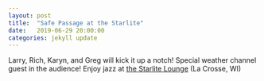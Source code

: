 ```yaml
---
layout: post
title:  "Safe Passage at the Starlite"
date:   2019-06-29 20:00:00
categories: jekyll update
---
```


<div class="entry-content">
<p>
Larry, Rich, Karyn, and Greg will kick it up a notch! Special weather channel guest in the audience!
Enjoy jazz at <a href="https://www.google.com/maps/place/The+Starlite+Lounge/@43.8120158,-91.2541995,19.5z/data=!4m5!3m4!1s0x87f955a63c7919af:0x36bda29a846511f7!8m2!3d43.8119465!4d-91.2539009">the Starlite Lounge</a> (La Crosse, WI)
  </p>

</div>
